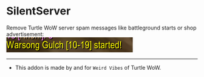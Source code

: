 SilentServer
===

Remove Turtle WoW server spam messages like battleground starts or shop advertisement:  
![imgage](./bg.png)
___
* This addon is made by and for `Weird Vibes` of Turtle WoW.  